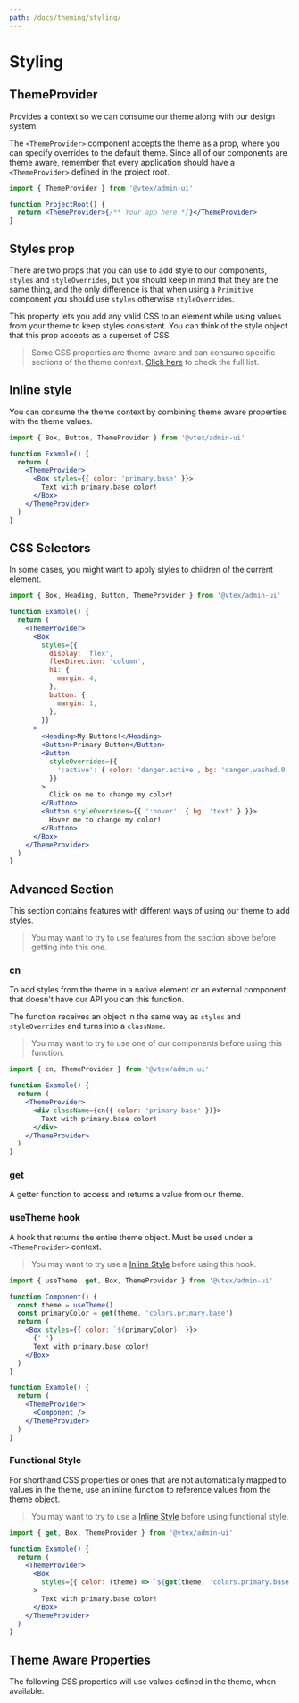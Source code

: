 ```yaml
---
path: /docs/theming/styling/
---
```


# Styling

## ThemeProvider

Provides a context so we can consume our theme along with our design system.

The `<ThemeProvider>` component accepts the theme as a prop, where you can specify overrides to the default theme. Since all of our components are theme aware, remember that every application should have a `<ThemeProvider>` defined in the project root.

```jsx static
import { ThemeProvider } from '@vtex/admin-ui'

function ProjectRoot() {
  return <ThemeProvider>{/** Your app here */}</ThemeProvider>
}
```

## Styles prop

There are two props that you can use to add style to our components, `styles` and `styleOverrides`, but you should keep in mind that they are the same thing, and the only difference is that when using a `Primitive` component you should use `styles` otherwise `styleOverrides`.

This property lets you add any valid CSS to an element while using values from your theme to keep styles consistent. You can think of the style object that this prop accepts as a superset of CSS.

<blockquote palette="primary">

Some CSS properties are theme-aware and can consume specific sections of the theme context. [Click here](/docs/theming/styling/#theme-aware-properties) to check the full list.

</blockquote>

## Inline style

You can consume the theme context by combining theme aware properties with the theme values.

```jsx
import { Box, Button, ThemeProvider } from '@vtex/admin-ui'

function Example() {
  return (
    <ThemeProvider>
      <Box styles={{ color: 'primary.base' }}>
        Text with primary.base color!
      </Box>
    </ThemeProvider>
  )
}
```

## CSS Selectors

In some cases, you might want to apply styles to children of the current element.

```jsx
import { Box, Heading, Button, ThemeProvider } from '@vtex/admin-ui'

function Example() {
  return (
    <ThemeProvider>
      <Box
        styles={{
          display: 'flex',
          flexDirection: 'column',
          h1: {
            margin: 4,
          },
          button: {
            margin: 1,
          },
        }}
      >
        <Heading>My Buttons!</Heading>
        <Button>Primary Button</Button>
        <Button
          styleOverrides={{
            ':active': { color: 'danger.active', bg: 'danger.washed.0' },
          }}
        >
          Click on me to change my color!
        </Button>
        <Button styleOverrides={{ ':hover': { bg: 'text' } }}>
          Hover me to change my color!
        </Button>
      </Box>
    </ThemeProvider>
  )
}
```

## Advanced Section

This section contains features with different ways of using our theme to add styles.

> You may want to try to use features from the section above before getting into this one.

### cn

To add styles from the theme in a native element or an external component that doesn't have our API you can this function.

The function receives an object in the same way as `styles` and `styleOverrides` and turns into a `className`.

> You may want to try to use one of our components before using this function.

```jsx
import { cn, ThemeProvider } from '@vtex/admin-ui'

function Example() {
  return (
    <ThemeProvider>
      <div className={cn({ color: 'primary.base' })}>
        Text with primary.base color!
      </div>
    </ThemeProvider>
  )
}
```

### get

A getter function to access and returns a value from our theme.

### useTheme hook

A hook that returns the entire theme object. Must be used under a `<ThemeProvider>` context.

> You may want to try use a [Inline Style](/docs/theming/styling/#inline-style) before using this hook.

```jsx
import { useTheme, get, Box, ThemeProvider } from '@vtex/admin-ui'

function Component() {
  const theme = useTheme()
  const primaryColor = get(theme, 'colors.primary.base')
  return (
    <Box styles={{ color: `${primaryColor}` }}>
      {' '}
      Text with primary.base color!
    </Box>
  )
}

function Example() {
  return (
    <ThemeProvider>
      <Component />
    </ThemeProvider>
  )
}
```

### Functional Style

For shorthand CSS properties or ones that are not automatically mapped to values in the theme, use an inline function to reference values from the theme object.

> You may want to try to use a [Inline Style](/docs/theming/styling/#inline-style) before using functional style.

```jsx
import { get, Box, ThemeProvider } from '@vtex/admin-ui'

function Example() {
  return (
    <ThemeProvider>
      <Box
        styles={{ color: (theme) => `${get(theme, 'colors.primary.base')}` }}
      >
        Text with primary.base color!
      </Box>
    </ThemeProvider>
  )
}
```

## Theme Aware Properties

The following CSS properties will use values defined in the theme, when available.

<themeawareprops>
</themeawareprops>
